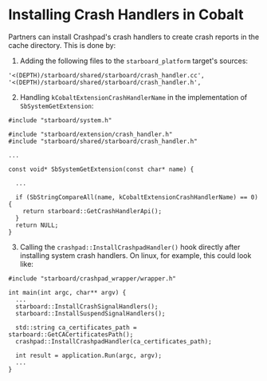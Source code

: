 # Installing Crash Handlers in Cobalt

Partners can install Crashpad's crash handlers to create crash reports in the
cache directory. This is done by:

1. Adding the following files to the `starboard_platform` target's sources:

```
'<(DEPTH)/starboard/shared/starboard/crash_handler.cc',
'<(DEPTH)/starboard/shared/starboard/crash_handler.h',
```

2. Handling `kCobaltExtensionCrashHandlerName` in the implementation of
`SbSystemGetExtension`:

```
#include "starboard/system.h"

#include "starboard/extension/crash_handler.h"
#include "starboard/shared/starboard/crash_handler.h"

...

const void* SbSystemGetExtension(const char* name) {

  ...

  if (SbStringCompareAll(name, kCobaltExtensionCrashHandlerName) == 0) {
    return starboard::GetCrashHandlerApi();
  }
  return NULL;
}
```

3. Calling the `crashpad::InstallCrashpadHandler()` hook
directly after installing system crash handlers. On linux, for example, this
could look like:

```
#include "starboard/crashpad_wrapper/wrapper.h"

int main(int argc, char** argv) {
  ...
  starboard::InstallCrashSignalHandlers();
  starboard::InstallSuspendSignalHandlers();

  std::string ca_certificates_path = starboard::GetCACertificatesPath();
  crashpad::InstallCrashpadHandler(ca_certificates_path);

  int result = application.Run(argc, argv);
  ...
}
```
